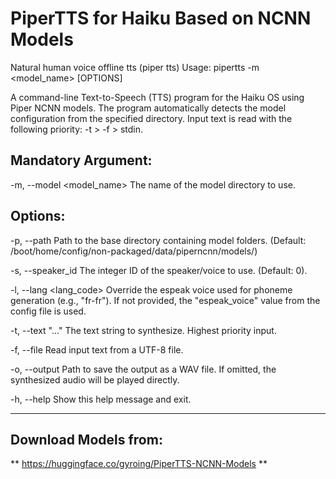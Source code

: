 # PiperTTS for Haiku Based on NCNN Models
Natural human voice  offline tts (piper tts)
Usage: pipertts -m <model_name> [OPTIONS]

A command-line Text-to-Speech (TTS) program for the Haiku OS using Piper NCNN models.
The program automatically detects the model configuration from the specified directory.
Input text is read with the following priority: -t > -f > stdin.

## Mandatory Argument:
  -m, --model <model_name>  The name of the model directory to use.

## Options:
  -p, --path <path>         Path to the base directory containing model folders.
                            (Default: /boot/home/config/non-packaged/data/piperncnn/models/)

  -s, --speaker_id <id>     The integer ID of the speaker/voice to use.
                            (Default: 0).

  -l, --lang <lang_code>    Override the espeak voice used for phoneme generation
                            (e.g., "fr-fr"). If not provided, the "espeak_voice" value
                            from the config file is used.

  -t, --text "..."          The text string to synthesize. Highest priority input.

  -f, --file <path>         Read input text from a UTF-8 file.

  -o, --output <path>       Path to save the output as a WAV file. If omitted, the
                            synthesized audio will be played directly.

  -h, --help                Show this help message and exit.

--------------------------------------------------------------------------------

## Download Models from:
** https://huggingface.co/gyroing/PiperTTS-NCNN-Models **

